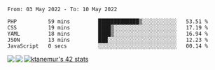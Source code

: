 <!--START_SECTION:waka-->

```text
From: 03 May 2022 - To: 10 May 2022

PHP          59 mins         █████████████▒░░░░░░░░░░░   53.51 %
CSS          19 mins         ████▒░░░░░░░░░░░░░░░░░░░░   17.19 %
YAML         18 mins         ████▒░░░░░░░░░░░░░░░░░░░░   16.94 %
JSON         13 mins         ███░░░░░░░░░░░░░░░░░░░░░░   12.23 %
JavaScript   0 secs          ░░░░░░░░░░░░░░░░░░░░░░░░░   00.14 %
```

<!--END_SECTION:waka-->
<a href="https://github.com/anuraghazra/github-readme-stats">
  <img align="left" src="https://github-readme-stats.vercel.app/api?username=Tanesan&count_private=true&show_icons=true" />
<img align="left" src="https://github-readme-stats.vercel.app/api/top-langs/?username=Tanesan" />
</a>

[![ktanemur's 42 stats](https://badge42.vercel.app/api/v2/cl1wslf6s002109l771rng2w8/stats?cursusId=21&coalitionId=62)](https://github.com/JaeSeoKim/badge42)
